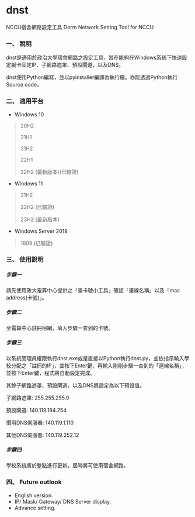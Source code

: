 # dnst
NCCU宿舍網路設定工具
Dorm Network Setting Tool for NCCU

### 一、 說明
dnst是適用於政治大學宿舍網路之設定工具，旨在能夠在Windows系統下快速設定網卡固定IP、子網路遮罩、預設閘道，以及DNS。

dnst使用Python編寫，並以pyinstaller編譯為執行檔。亦能透過Python執行Source code。

### 二、 適用平台
* Windows 10
> 20H2
>
> 21H1
>
> 21H2
>
> 22H1
>
> 22H2 (最新版本)(已驗證)

* Windows 11
> 21H2
>
> 22H2 (已驗證)
>
> 23H2 (最新版本)

* Windows Server 2019
> 1809 (已驗證)

### 三、 使用說明
##### 步驟一
請先使用政大電算中心提供之「查卡號小工具」確認「連線名稱」以及「mac address(卡號)」。

##### 步驟二
至電算中心註冊宿網，填入步驟一查到的卡號。

##### 步驟三
以系統管理員權限執行dnst.exe或是直接以Python執行dnst.py，並依指示輸入學校分配之「註冊的IP」，並按下Enter鍵，再輸入剛剛步驟一查到的「連線名稱」，並按下Enter鍵，程式將自動設定完成。

其餘子網路遮罩、預設閘道，以及DNS將設定為以下預設值。

子網路遮罩: 255.255.255.0

預設閘道: 140.119.194.254

慣用DNS伺服器: 140.119.1.110

其他DNS伺服器: 140.119.252.12

##### 步驟四
學校系統將於整點進行更新，屆時將可使用宿舍網路。

### 四、 Future outlook
* English version.
* IP/ Mask/ Gateway/ DNS Server display.
* Advance setting.
